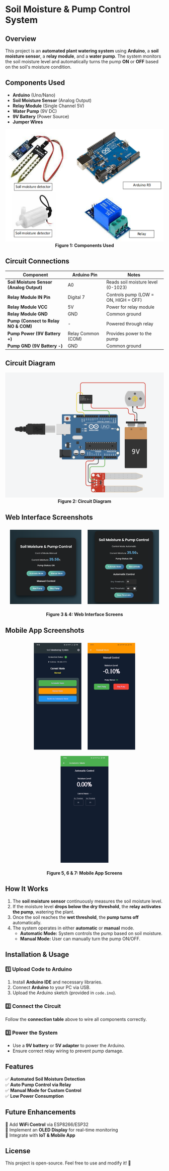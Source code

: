 # Soil Moisture & Pump Control System

## Overview

This project is an **automated plant watering system** using **Arduino**, a **soil moisture sensor**, a **relay module**, and a **water pump**. The system monitors the soil moisture level and automatically turns the pump **ON** or **OFF** based on the soil's moisture condition.

## Components Used

- **Arduino** (Uno/Nano)
- **Soil Moisture Sensor** (Analog Output)
- **Relay Module** (Single Channel 5V)
- **Water Pump** (9V DC)
- **9V Battery** (Power Source)
- **Jumper Wires**

<div align="center">
  <img src="screenshots/components.png" alt="Components Used" style="max-width: 100%; height: auto;">
  <br><b>Figure 1: Components Used</b>
</div>

## Circuit Connections

| Component                                | Arduino Pin        | Notes                                |
| ---------------------------------------- | ------------------ | ------------------------------------ |
| **Soil Moisture Sensor (Analog Output)** | A0                 | Reads soil moisture level (0-1023)   |
| **Relay Module IN Pin**                  | Digital 7          | Controls pump (LOW = ON, HIGH = OFF) |
| **Relay Module VCC**                     | 5V                 | Power for relay module               |
| **Relay Module GND**                     | GND                | Common ground                        |
| **Pump (Connect to Relay NO & COM)**     | -                  | Powered through relay                |
| **Pump Power (9V Battery +)**            | Relay Common (COM) | Provides power to the pump           |
| **Pump GND (9V Battery -)**              | GND                | Common ground                        |

## Circuit Diagram

<div align="center">
  <img src="screenshots/connection.png" alt="Circuit Diagram" style="max-width: 100%; height: auto;">
  <br><b>Figure 2: Circuit Diagram</b>
</div>

## Web Interface Screenshots

<div align="center" style="display: flex; flex-wrap: wrap; justify-content: center;">
  <img src="screenshots/manual_web_page_monitor.png" alt="Manual Web Page Monitor" style="max-width: 45%; height: auto; margin: 10px;">
  <img src="screenshots/auto_web_page_monitor.png" alt="Auto Web Page Monitor" style="max-width: 45%; height: auto; margin: 10px;">
</div>
<p align="center"><b>Figure 3 & 4: Web Interface Screens</b></p>

## Mobile App Screenshots

<div align="center" style="display: flex; flex-wrap: wrap; justify-content: center;">
  <img src="screenshots/home_page_app.jpg" alt="Home Page App" style="max-width: 30%; height: auto; margin: 10px;">
  <img src="screenshots/manual_page_app.jpg" alt="Manual Mode App" style="max-width: 30%; height: auto; margin: 10px;">
  <img src="screenshots/auto_page_app.jpg" alt="Auto Mode App" style="max-width: 30%; height: auto; margin: 10px;">
</div>
<p align="center"><b>Figure 5, 6 & 7: Mobile App Screens</b></p>

## How It Works

1. The **soil moisture sensor** continuously measures the soil moisture level.
2. If the moisture level **drops below the dry threshold**, the **relay activates the pump**, watering the plant.
3. Once the soil reaches the **wet threshold**, the **pump turns off** automatically.
4. The system operates in either **automatic** or **manual** mode.
   - **Automatic Mode:** System controls the pump based on soil moisture.
   - **Manual Mode:** User can manually turn the pump ON/OFF.

## Installation & Usage

### 1️⃣ Upload Code to Arduino

1. Install **Arduino IDE** and necessary libraries.
2. Connect **Arduino** to your PC via USB.
3. Upload the Arduino sketch (provided in `code.ino`).

### 2️⃣ Connect the Circuit

Follow the **connection table** above to wire all components correctly.

### 3️⃣ Power the System

- Use a **9V battery** or **5V adapter** to power the Arduino.
- Ensure correct relay wiring to prevent pump damage.

## Features

✅ **Automated Soil Moisture Detection**  
✅ **Auto Pump Control via Relay**  
✅ **Manual Mode for Custom Control**  
✅ **Low Power Consumption**

## Future Enhancements

🔹 Add **WiFi Control** via ESP8266/ESP32  
🔹 Implement an **OLED Display** for real-time monitoring  
🔹 Integrate with **IoT & Mobile App**

## License

This project is open-source. Feel free to use and modify it! 🚀